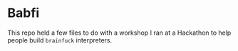 # Babfi

This repo held a few files to do with a workshop I ran at a Hackathon to help people build `brainfuck` interpreters.

